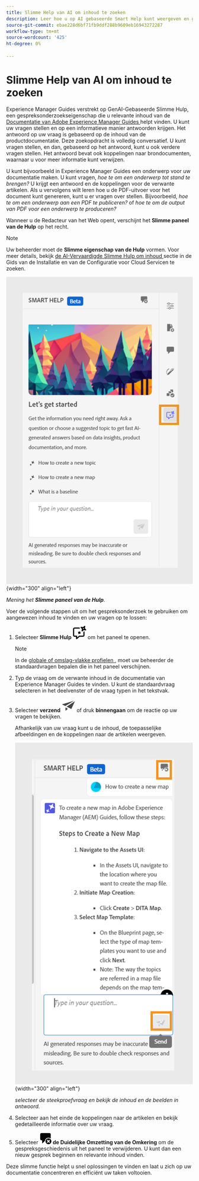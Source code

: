 ```yaml
---
title: Slimme Help van AI om inhoud te zoeken
description: Leer hoe u op AI gebaseerde Smart Help kunt weergeven en gebruiken in de webeditor.
source-git-commit: ebae228d6bf71fb9ddf288b9609eb16943272287
workflow-type: tm+mt
source-wordcount: '425'
ht-degree: 0%

---
```



# Slimme Help van AI om inhoud te zoeken



Experience Manager Guides verstrekt op GenAI-Gebaseerde Slimme Hulp, een gespreksonderzoekseigenschap die u relevante inhoud van de [ Documentatie van Adobe Experience Manager Guides ](https://experienceleague.adobe.com/en/docs/experience-manager-guides/using/overview) helpt vinden.
U kunt uw vragen stellen en op een informatieve manier antwoorden krijgen. Het antwoord op uw vraag is gebaseerd op de inhoud van de productdocumentatie. Deze zoekopdracht is volledig conversatief. U kunt vragen stellen, en dan, gebaseerd op het antwoord, kunt u ook verdere vragen stellen. Het antwoord bevat ook koppelingen naar brondocumenten, waarnaar u voor meer informatie kunt verwijzen.

U kunt bijvoorbeeld in Experience Manager Guides een onderwerp voor uw documentatie maken. U kunt vragen, *hoe te om een onderwerp tot stand te brengen?* U krijgt een antwoord en de koppelingen voor de verwante artikelen. Als u vervolgens wilt leren hoe u de PDF-uitvoer voor het document kunt genereren, kunt u er vragen over stellen. Bijvoorbeeld, *hoe te om een onderwerp aan een PDF te publiceren?* of *hoe te om de output van PDF voor een onderwerp te produceren?*



Wanneer u de Redacteur van het Web opent, verschijnt het **Slimme paneel van de Hulp** op het recht.



>[!NOTE]
>
> Uw beheerder moet de **Slimme eigenschap van de Hulp** vormen. Voor meer details, bekijk [ de AI-Vervaardigde Slimme Hulp om inhoud ](../cs-install-guide/conf-smart-help.md) sectie in de Gids van de Installatie en van de Configuratie voor Cloud Servicen te zoeken.

![ het Slimme paneel van de Hulp ](images/smart-help-panel.png){width="300" align="left"}

*Mening het **Slimme paneel van de Hulp**.*

Voer de volgende stappen uit om het gespreksonderzoek te gebruiken om aangewezen inhoud te vinden en uw vragen op te lossen:

1. Selecteer **Slimme Hulp** ![ het Slimme pictogram van de Hulp ](images/smart-help-icon.svg) om het paneel te openen.



   >[!NOTE]
   >
   > In de [ globale of omslag-vlakke profielen ](../cs-install-guide/conf-folder-level.md#conf-ai-guides-assistant), moet uw beheerder de standaardvragen bepalen die in het paneel verschijnen.

1. Typ de vraag om de verwante inhoud in de documentatie van Experience Manager Guides te vinden. U kunt de standaardvraag selecteren in het deelvenster of de vraag typen in het tekstvak.

1. Selecteer **verzend** ![ verzend pictogram ](images/send-icon.svg) of druk **binnengaan** om de reactie op uw vragen te bekijken.

   Afhankelijk van uw vraag kunt u de inhoud, de toepasselijke afbeeldingen en de koppelingen naar de artikelen weergeven.

   ![ Slimme het paneelreactie van de Hulp ](images/smart-help-panel-response.png){width="300" align="left"}


   *selecteer de steekproefvraag en bekijk de inhoud en de beelden in antwoord.*





1. Selecteer aan het einde de koppelingen naar de artikelen en bekijk gedetailleerde informatie over uw vraag.


1. Selecteer **![ duidelijk gesprek ](images/clear-conversation-icon.svg) de Duidelijke Omzetting van de Omkering** om de gespreksgeschiedenis uit het paneel te verwijderen. U kunt dan een nieuw gesprek beginnen en relevante inhoud vinden.

Deze slimme functie helpt u snel oplossingen te vinden en laat u zich op uw documentatie concentreren en efficiënt uw taken voltooien.